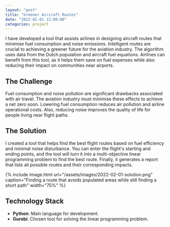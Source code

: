 ```yaml
---
layout: "post"
title: "Greener Aircraft Routes"
date: "2022-02-01 12:00:00"
categories: project
---
```


I have developed a tool that assists airlines in designing aircraft routes that minimise fuel consumption and noise emissions. Intelligent routes are crucial to achieving a greener future for the aviation industry. The algorithm uses data from the Dutch population and aircraft fuel equations. Airlines can benefit from this tool, as it helps them save on fuel expenses while also reducing their impact on communities near airports.

## The Challenge
Fuel consumption and noise pollution are significant drawbacks associated with air travel. The aviation industry must minimise these effects to achieve a net zero soon. Lowering fuel consumption reduces air pollution and airline operational costs. Also, reducing noise improves the quality of life for people living near flight paths.

## The Solution
I created a tool that helps find the best flight routes based on fuel efficiency and minimal noise disturbance. You can enter the flight's starting and ending points, and the tool will turn it into a multi-objective linear programming problem to find the best route. Finally, it generates a report that lists all possible routes and their corresponding impacts.

{% include image.html url="/assets/images/2022-02-01-solution.png" caption="Finding a route that avoids populated areas while still finding a short path" width="75%" %}

## Technology Stack
- **Python**: Main language for development.
- **Gurobi**: Chosen tool for solving the linear programming problem.
